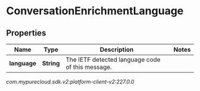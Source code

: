 # ConversationEnrichmentLanguage


## Properties

| Name | Type | Description | Notes |
| ------------ | ------------- | ------------- | ------------- |
| **language** | **String** | The IETF detected language code of this message. |  |




_com.mypurecloud.sdk.v2:platform-client-v2:227.0.0_
